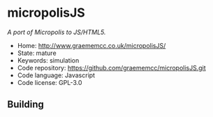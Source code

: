 # micropolisJS

_A port of Micropolis to JS/HTML5._

- Home: http://www.graememcc.co.uk/micropolisJS/
- State: mature
- Keywords: simulation
- Code repository: https://github.com/graememcc/micropolisJS.git
- Code language: Javascript
- Code license: GPL-3.0

## Building
